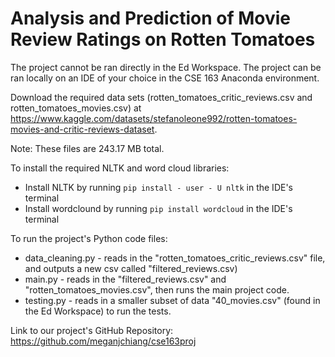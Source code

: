 # Analysis and Prediction of Movie Review Ratings on Rotten Tomatoes

The project cannot be ran directly in the Ed Workspace. The project can be ran locally on an IDE of your choice in the CSE 163 Anaconda environment.

Download the required data sets (rotten_tomatoes_critic_reviews.csv and rotten_tomatoes_movies.csv) at https://www.kaggle.com/datasets/stefanoleone992/rotten-tomatoes-movies-and-critic-reviews-dataset.

Note: These files are 243.17 MB total.

To install the required NLTK and word cloud libraries:
* Install NLTK by running `pip install - user - U nltk` in the IDE's terminal
* Install wordclound by running `pip install wordcloud` in the IDE's terminal

To run the project's Python code files:
* data_cleaning.py - reads in the "rotten_tomatoes_critic_reviews.csv" file, and outputs a new csv called "filtered_reviews.csv)
* main.py - reads in the "filtered_reviews.csv" and "rotten_tomatoes_movies.csv", then runs the main project code.
* testing.py - reads in a smaller subset of data "40_movies.csv" (found in the Ed Workspace) to run the tests.

Link to our project's GitHub Repository: https://github.com/meganjchiang/cse163proj
